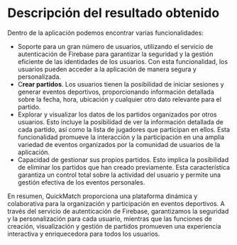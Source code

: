 # Descripción del resultado obtenido

Dentro de la aplicación podemos encontrar varias funcionalidades:

* Soporte para un gran número de usuarios, utilizando el servicio de autenticación de Firebase para garantizar la seguridad y la gestión eficiente de las identidades de los usuarios. Con esta funcionalidad, los usuarios pueden acceder a la aplicación de manera segura y personalizada.
* C**rear partidos**. Los usuarios tienen la posibilidad de iniciar sesiones y generar eventos deportivos, proporcionando información detallada sobre la fecha, hora, ubicación y cualquier otro dato relevante para el partido.
* Explorar y visualizar los datos de los partidos organizados por otros usuarios. Esto incluye la posibilidad de ver la información detallada de cada partido, así como la lista de jugadores que participan en ellos. Esta funcionalidad promueve la interacción y la participación en una amplia variedad de eventos organizados por la comunidad de usuarios de la aplicación.
*   Capacidad de gestionar sus propios partidos. Esto implica la posibilidad de eliminar los partidos que han creado previamente. Esta característica garantiza un control total sobre la actividad del usuario y permite una gestión efectiva de los eventos personales.



En resumen, QuickMatch proporciona una plataforma dinámica y colaborativa para la organización y participación en eventos deportivos. A través del servicio de autenticación de Firebase, garantizamos la seguridad y la personalización para cada usuario, mientras que las funciones de creación, visualización y gestión de partidos promueven una experiencia interactiva y enriquecedora para todos los usuarios.

